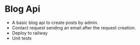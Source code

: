 # Blog Api

- A basic blog api to create posts by admin.
- Contact request sending an email after the request creation.
- Deploy to railway
- Unit tests
